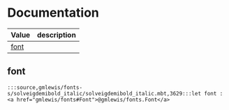 # Documentation
|Value|description|
|---|---|
|[font](#font)||

## font

```moonbit
:::source,gmlewis/fonts-s/solveigdemibold_italic/solveigdemibold_italic.mbt,3629:::let font : <a href="gmlewis/fonts#Font">@gmlewis/fonts.Font</a>
```


